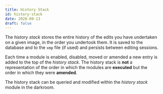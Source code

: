 ```yaml
---
title: History Stack
id: history-stack
date: 2020-09-13
draft: false
---
```


The _history stack_ stores the entire history of the edits you have undertaken on a given image, in the order you undertook them. It is saved to the database and to the `xmp` file (if used) and persists between editing sessions.

Each time a module is enabled, disabled, moved or amended a new entry is added to the top of the _history stack_. The history stack is **not** a representation of the order in which the modules are **executed** but the order in which they were **amended**.

The history stack can be queried and modified within the _history stack_ module in the darkroom.